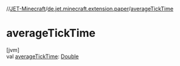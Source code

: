 //[JET-Minecraft](../../index.md)/[de.jet.minecraft.extension.paper](index.md)/[averageTickTime](average-tick-time.md)

# averageTickTime

[jvm]\
val [averageTickTime](average-tick-time.md): [Double](https://kotlinlang.org/api/latest/jvm/stdlib/kotlin/-double/index.html)
